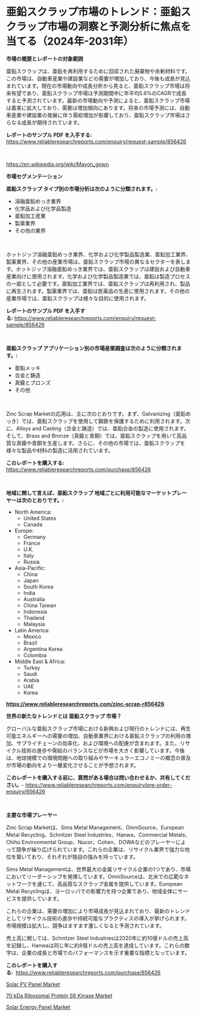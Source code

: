<p><h1>亜鉛スクラップ市場のトレンド：亜鉛スクラップ市場の洞察と予測分析に焦点を当てる（2024年-2031年）</h1></p><p><strong>市場の概要とレポートの対象範囲</strong></p>
<p><p>亜鉛スクラップは、亜鉛を再利用するために回収された廃棄物や余剰材料です。この市場は、自動車産業や建設業などの需要が増加しており、今後も成長が見込まれています。現在の市場動向や成長分析から見ると、亜鉛スクラップ市場は将来有望であり、亜鉛スクラップ市場は予測期間中に年平均5.6%のCAGRで成長すると予測されています。最新の市場動向や予測によると、亜鉛スクラップ市場は着実に拡大しており、需要は増加傾向にあります。将来の市場予測には、自動車産業や建設業の発展に伴う需給増加が影響しており、亜鉛スクラップ市場はさらなる成長が期待されています。</p></p>
<p><strong>レポートのサンプル PDF を入手する:</strong> <a href="https://www.reliableresearchreports.com/enquiry/request-sample/856426">https://www.reliableresearchreports.com/enquiry/request-sample/856426</a></p>
<p>&nbsp;</p>
<p><a href="https://en.wikipedia.org/wiki/Mayon_gown">https://en.wikipedia.org/wiki/Mayon_gown</a></p>
<p><strong>市場セグメンテーション</strong></p>
<p><strong>亜鉛スクラップ タイプ別の市場分析は次のように分類されます。:</strong></p>
<p><ul><li>溶融亜鉛めっき業界</li><li>化学品および化学品製造</li><li>亜鉛加工産業</li><li>製薬業界</li><li>その他の業界</li></ul></p>
<p>&nbsp;</p>
<p><p>ホットジップ溶融亜鉛めっき業界、化学および化学製品製造業、亜鉛加工業界、製薬業界、その他の産業市場は、亜鉛スクラップ市場の異なるセクターを表します。ホットジップ溶融亜鉛めっき業界では、亜鉛スクラップは建設および自動車産業向けに使用されます。化学および化学製品製造業では、亜鉛は製造プロセスの一部として必要です。亜鉛加工業界では、亜鉛スクラップは再利用され、製品に再生されます。製薬業界では、亜鉛は医薬品の生産に使用されます。その他の産業市場では、亜鉛スクラップは様々な目的に使用されます。</p></p>
<p><strong>レポートのサンプル PDF を入手する:</strong>&nbsp;<a href="https://www.reliableresearchreports.com/enquiry/request-sample/856426">https://www.reliableresearchreports.com/enquiry/request-sample/856426</a></p>
<p>&nbsp;</p>
<p><strong> 亜鉛スクラップ アプリケーション別の市場産業調査は次のように分類されます。:</strong></p>
<p><ul><li>亜鉛メッキ</li><li>合金と鋳造</li><li>真鍮とブロンズ</li><li>その他</li></ul></p>
<p>&nbsp;</p>
<p><p> Zinc Scrap Marketの応用は、主に次のとおりです。まず、Galvanizing（亜鉛めっき）では、亜鉛スクラップを使用して鋼鉄を保護するために利用されます。次に、Alloys and Casting（合金と鋳造）では、亜鉛合金の製造に使用されます。そして、Brass and Bronze（真鍮と青銅）では、亜鉛スクラップを用いて高品質な真鍮や青銅を生産します。さらに、その他の市場では、亜鉛スクラップを様々な製品や材料の製造に活用されています。</p></p>
<p><strong>このレポートを購入する:</strong>&nbsp; <a href="https://www.reliableresearchreports.com/purchase/856426">https://www.reliableresearchreports.com/purchase/856426</a></p>
<p>&nbsp;</p>
<p><strong>地域に関して言えば、亜鉛スクラップ 地域ごとに利用可能なマーケットプレーヤーは次のとおりです。:</strong></p>
<p><ul>
    <li>
        North America:
        <ul>
            <li>United States</li>
            <li>Canada</li>
        </ul>
    </li>
    <li>
        Europe:
        <ul>
            <li>Germany</li>
            <li>France</li>
            <li>U.K.</li>
            <li>Italy</li>
            <li>Russia</li>
        </ul>
    </li>
    <li>
        Asia-Pacific:
        <ul>
            <li>China</li>
            <li>Japan</li>
            <li>South Korea</li>
            <li>India</li>
            <li>Australia</li>
            <li>China Taiwan</li>
            <li>Indonesia</li>
            <li>Thailand</li>
            <li>Malaysia</li>
        </ul>
    </li>
    <li>
        Latin America:
        <ul>
            <li>Mexico</li>
            <li>Brazil</li>
            <li>Argentina Korea</li>
            <li>Colombia</li>
        </ul>
    </li>
    <li>
        Middle East & Africa:
        <ul>
            <li>Turkey</li>
            <li>Saudi</li>
            <li>Arabia</li>
            <li>UAE</li>
            <li>Korea</li>
        </ul>
    </li>
    </ul></p>
<p><strong><a href="https://www.reliableresearchreports.com/zinc-scrap-r856426">https://www.reliableresearchreports.com/zinc-scrap-r856426</a></strong>&nbsp;</p>
<p><strong>世界の新たなトレンドとは 亜鉛スクラップ 市場？</strong></p>
<p><p>グローバルな亜鉛スクラップ市場における新興および現行のトレンドには、再生可能エネルギーへの需要の増加、自動車業界における亜鉛スクラップの利用の増加、サプライチェーンの効率化、および環境への配慮が含まれます。また、リサイクル技術の進歩や需給のバランスなどが市場を大きく影響しています。今後は、地球規模での環境問題への取り組みやサーキュラーエコノミーの概念の普及が市場の動向をより一層変化させることが予想されます。</p></p>
<p><strong>このレポートを購入する前に、質問がある場合は問い合わせるか、共有してください。</strong>- <a href="https://www.reliableresearchreports.com/enquiry/pre-order-enquiry/856426">https://www.reliableresearchreports.com/enquiry/pre-order-enquiry/856426</a></p>
<p>&nbsp;</p>
<p><strong>主要な市場プレーヤー</strong></p>
<p><p>Zinc Scrap Marketは、Sims Metal Management、OmniSource、European Metal Recycling、Schnitzer Steel Industries、Hanwa、Commercial Metals、Chiho Environmental Group、Nucor、Cohen、DOWAなどのプレーヤーによって競争が繰り広げられています。これらの企業は、リサイクル業界で強力な地位を築いており、それぞれが独自の強みを持っています。</p><p>Sims Metal Managementは、世界最大の金属リサイクル企業の1つであり、市場においてリーダーシップを発揮しています。OmniSourceは、北米での広範なネットワークを通じて、高品質なスクラップ金属を提供しています。European Metal Recyclingは、ヨーロッパでの影響力を持つ企業であり、地域全体にサービスを提供しています。</p><p>これらの企業は、需要の増加により市場成長が見込まれており、最新のトレンドとしてリサイクル技術の進歩や持続可能なプラクティスの導入が挙げられます。市場規模は拡大し、競争はますます激しくなると予測されています。</p><p>売上高に関しては、Schnitzer Steel Industriesは2020年に約10億ドルの売上高を記録し、Hanwaは同じ年に約8億ドルの売上高を達成しています。これらの数字は、企業の成長と市場でのパフォーマンスを示す重要な指標となっています。</p></p>
<p><strong>このレポートを購入する:</strong>&nbsp;&nbsp;<a href="https://www.reliableresearchreports.com/purchase/856426">https://www.reliableresearchreports.com/purchase/856426</a></p>
<p><p><a href="https://github.com/shahriarnajimjoy333/Market-Research-Report-List-1/blob/main/solar-pv-panel-market.md">Solar PV Panel Market</a></p><p><a href="https://issuu.com/reportprime-2/docs/70-kda-ribosomal-protein-s6-kinase-market-size-203">70 kDa Ribosomal Protein S6 Kinase Market</a></p><p><a href="https://github.com/cameroneffertz/Market-Research-Report-List-2/blob/main/solar-energy-panel-market.md">Solar Energy Panel Market</a></p></p>
